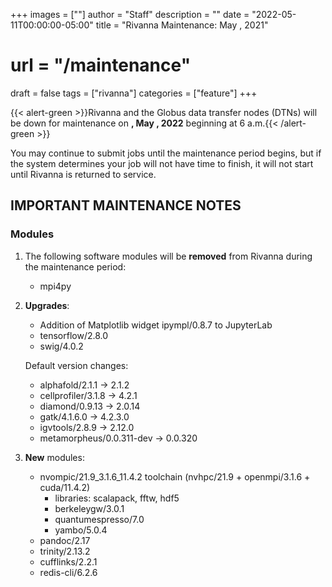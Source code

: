 +++
images = [""]
author = "Staff"
description = ""
date = "2022-05-11T00:00:00-05:00"
title = "Rivanna Maintenance: May , 2021"
# url = "/maintenance"
draft = false
tags = ["rivanna"]
categories = ["feature"]
+++

{{< alert-green >}}Rivanna and the Globus data transfer nodes (DTNs) will be down for maintenance on <strong>, May , 2022</strong> beginning at 6 a.m.{{< /alert-green >}}

You may continue to submit jobs until the maintenance period begins, but if the system determines your job will not have time to finish, it will not start until Rivanna is returned to service.

## IMPORTANT MAINTENANCE NOTES

### Modules

1. The following software modules will be **removed** from Rivanna during the maintenance period:
   - mpi4py

2. **Upgrades**:
    - Addition of Matplotlib widget ipympl/0.8.7 to JupyterLab
    - tensorflow/2.8.0
    - swig/4.0.2

   Default version changes:
    - alphafold/2.1.1 -> 2.1.2
    - cellprofiler/3.1.8 -> 4.2.1
    - diamond/0.9.13 -> 2.0.14
    - gatk/4.1.6.0 -> 4.2.3.0
    - igvtools/2.8.9 -> 2.12.0
    - metamorpheus/0.0.311-dev -> 0.0.320

3. **New** modules:
    - nvompic/21.9_3.1.6_11.4.2 toolchain (nvhpc/21.9 + openmpi/3.1.6 + cuda/11.4.2)
        - libraries: scalapack, fftw, hdf5
        - berkeleygw/3.0.1
        - quantumespresso/7.0
        - yambo/5.0.4
    - pandoc/2.17
    - trinity/2.13.2
    - cufflinks/2.2.1
    - redis-cli/6.2.6
